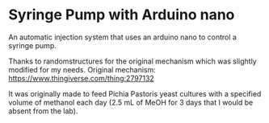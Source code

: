 # Syringe Pump with Arduino nano

An automatic injection system that uses an arduino nano to control a syringe pump. 

Thanks to randomstructures for the original mechanism which was slightly modified for my needs. Original mechanism: https://www.thingiverse.com/thing:2797132

It was originally made to feed Pichia Pastoris yeast cultures with a specified volume of methanol each day (2.5 mL of MeOH for 3 days that I would be absent from the lab).
